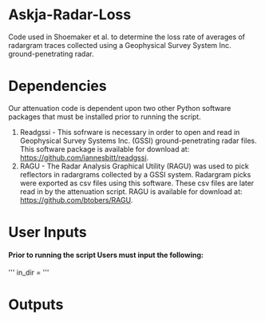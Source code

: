 # Askja-Radar-Loss
Code used in Shoemaker et al. to determine the loss rate of averages of radargram traces collected using a Geophysical Survey System Inc. ground-penetrating radar.

# Dependencies
Our attenuation code is dependent upon two other Python software packages that must be installed prior to running the script.
1. Readgssi - This sofrware is necessary in order to open and read in Geophysical Survey Systems Inc. (GSSI) ground-penetrating radar files. This software package is available for download at: https://github.com/iannesbitt/readgssi.
2. RAGU - The Radar Analysis Graphical Utility (RAGU) was used to pick reflectors in radargrams collected by a GSSI system. Radargram picks were exported as csv files using this software. These csv files are later read in by the attenuation script. RAGU is available for download at: https://github.com/btobers/RAGU. 

# User Inputs
#### Prior to running the script Users must input the following:
'''
in_dir =
'''

# Outputs
